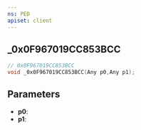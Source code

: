 ```yaml
---
ns: PED
apiset: client
---
```

## _0x0F967019CC853BCC

```c
// 0x0F967019CC853BCC
void _0x0F967019CC853BCC(Any p0,Any p1);
```


## Parameters
* **p0**:
* **p1**:




